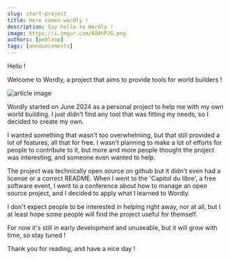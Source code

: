 ```yaml
---
slug: start-project
title: Here comes wordly !
description: Say hello to Wordly !
image: https://i.imgur.com/A8AhP2G.png
authors: [pebloop]
tags: [announcements]
---
```


Hello !

Welcome to Wordly, a project that aims to provide tools for world builders !


<!-- truncate -->

![article image](https://i.imgur.com/A8AhP2G.png)

Wordly started on June 2024 as a personal project to help me with my own world building.
I just didn't find any tool that was fitting my needs, so I decided to create my own.

I wanted something that wasn't too overwhelming, but that still provided a lot of features,
all that for free. I wasn't planning to make a lot of efforts for people to contribute to it,
but more and more people thought the project was interesting, and someone even wanted to help.

The project was technically open source on github but it didn't even had a license or a correct README.
When I went to the 'Capitol du libre', a free software event, I went to a conference about
how to manage an open source project, and I decided to apply what I learned to Wordly.

I don't expect people to be interested in helping right away, nor at all, but I at least hope
some people will find the project useful for themself.

For now it's still in early development and unuseable, but it will grow with time, so stay tuned !

Thank you for reading, and have a nice day !
